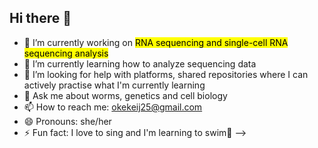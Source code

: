 ## Hi there 👋

- 🔭 I’m currently working on <mark>RNA sequencing and single-cell RNA sequencing analysis
- 🌱 I’m currently learning how to analyze sequencing data
- 🤔 I’m looking for help with platforms, shared repositories where I can actively practise what I'm currently learning
- 💬 Ask me about worms, genetics and cell biology
- 📫 How to reach me: okekeij25@gmail.com
- 😄 Pronouns: she/her
- ⚡ Fun fact: I love to sing and I'm learning to swim🫣
-->
